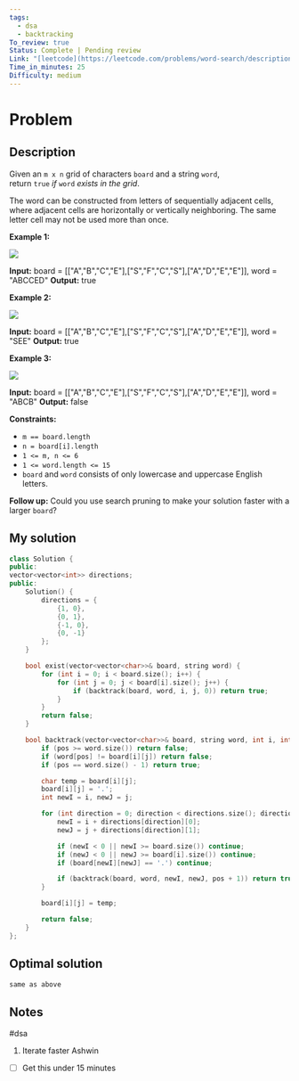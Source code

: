```yaml
---
tags:
  - dsa
  - backtracking
To_review: true
Status: Complete | Pending review
Link: "[leetcode](https://leetcode.com/problems/word-search/description/)"
Time_in_minutes: 25
Difficulty: medium
---
```

# Problem
## Description
Given an `m x n` grid of characters `board` and a string `word`, return `true` _if_ `word` _exists in the grid_.

The word can be constructed from letters of sequentially adjacent cells, where adjacent cells are horizontally or vertically neighboring. The same letter cell may not be used more than once.

**Example 1:**

![](https://assets.leetcode.com/uploads/2020/11/04/word2.jpg)

**Input:** board = [["A","B","C","E"],["S","F","C","S"],["A","D","E","E"]], word = "ABCCED"
**Output:** true

**Example 2:**

![](https://assets.leetcode.com/uploads/2020/11/04/word-1.jpg)

**Input:** board = [["A","B","C","E"],["S","F","C","S"],["A","D","E","E"]], word = "SEE"
**Output:** true

**Example 3:**

![](https://assets.leetcode.com/uploads/2020/10/15/word3.jpg)

**Input:** board = [["A","B","C","E"],["S","F","C","S"],["A","D","E","E"]], word = "ABCB"
**Output:** false

**Constraints:**

- `m == board.length`
- `n = board[i].length`
- `1 <= m, n <= 6`
- `1 <= word.length <= 15`
- `board` and `word` consists of only lowercase and uppercase English letters.

**Follow up:** Could you use search pruning to make your solution faster with a larger `board`?
## My solution
```cpp
class Solution {
public:
vector<vector<int>> directions;
public:
    Solution() {
        directions = {
            {1, 0},
            {0, 1},
            {-1, 0},
            {0, -1}
        };
    }

    bool exist(vector<vector<char>>& board, string word) {
        for (int i = 0; i < board.size(); i++) {
            for (int j = 0; j < board[i].size(); j++) {
                if (backtrack(board, word, i, j, 0)) return true;
            }
        }
        return false;
    }

    bool backtrack(vector<vector<char>>& board, string word, int i, int j, int pos) {
        if (pos >= word.size()) return false;
        if (word[pos] != board[i][j]) return false;
        if (pos == word.size() - 1) return true;

        char temp = board[i][j];
        board[i][j] = '.';
        int newI = i, newJ = j;

        for (int direction = 0; direction < directions.size(); direction++) {
            newI = i + directions[direction][0];
            newJ = j + directions[direction][1];

            if (newI < 0 || newI >= board.size()) continue;
            if (newJ < 0 || newJ >= board[i].size()) continue;
            if (board[newI][newJ] == '.') continue;

            if (backtrack(board, word, newI, newJ, pos + 1)) return true;
        }

        board[i][j] = temp;

        return false;
    }
};
```
## Optimal solution
```cpp
same as above
```
## Notes
#dsa
1. Iterate faster Ashwin

- [ ] Get this under 15 minutes
